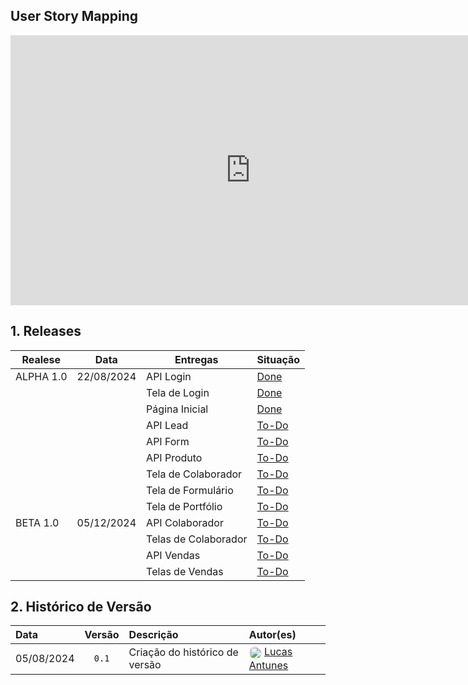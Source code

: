 ## User Story Mapping

<iframe width="768" height="432" src="https://miro.com/app/live-embed/uXjVKCVhBrA=/?moveToViewport=-863,-419,1724,837&embedId=732204234769" frameborder="0" scrolling="no" allow="fullscreen; clipboard-read; clipboard-write" allowfullscreen></iframe>

## 1. Releases

| Realese   | Data       | Entregas             | Situação                                        |
| --------- | ---------- | -------------------- | ----------------------------------------------- |
| ALPHA 1.0 | 22/08/2024 | API Login            | [Done](../site_institucional/Projeto.md) |
|           |            | Tela de Login        | [Done](../site_institucional/Projeto.md)       |
|           |            | Página Inicial       | [Done](../site_institucional/Projeto.md)       |
|           |            | API Lead             | [To-Do](../site_institucional/Projeto.md)       |
|           |            | API Form             | [To-Do](../site_institucional/Projeto.md)       |
|           |            | API Produto          | [To-Do](../site_institucional/Projeto.md)       |
|           |            | Tela de Colaborador  | [To-Do](../site_institucional/Projeto.md)       |
|           |            | Tela de Formulário   | [To-Do](../site_institucional/Projeto.md)       |
|           |            | Tela de Portfólio    | [To-Do](../site_institucional/Projeto.md)       |
| BETA 1.0  | 05/12/2024 | API Colaborador      | [To-Do](../site_institucional/Projeto.md)       |
|           |            | Telas de Colaborador | [To-Do](../site_institucional/Projeto.md)       |
|           |            | API Vendas           | [To-Do](../site_institucional/Projeto.md)       |
|           |            | Telas de Vendas      | [To-Do](../site_institucional/Projeto.md)       |

## 2. Histórico de Versão 
| Data       | Versão | Descrição                      | Autor(es)                                                                                                                                                                       |
| :--------- | :----: | :----------------------------- | :------------------------------------------------------------------------------------------------------------------------------------------------------------------------------ |
| 05/08/2024 | `0.1`  | Criação do histórico de versão | <img src="https://github.com/LucasGSAntunes.png" width="20" height="20" style="border-radius: 50%; vertical-align: middle;"> [Lucas Antunes](https://github.com/LucasGSAntunes) |

